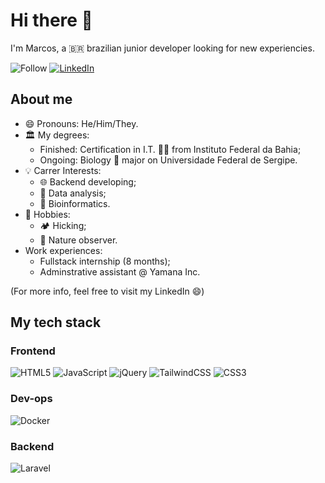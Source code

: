 # Hi there 👋

I'm Marcos, a 🇧🇷 brazilian junior developer looking for new experiencies.

![Follow](https://img.shields.io/github/followers/marcoslor?style=flat-square&label=Follow&logo=github)
[![LinkedIn](https://img.shields.io/badge/linkedin-%230077B5.svg?style=flat-squar&logo=linkedin&logoColor=white)](https://www.linkedin.com/in/marcos-rios-31a54b220/)

## About me

- 😄 Pronouns: He/Him/They.
- 🏛 My degrees:
  - Finished: Certification in I.T. 👨‍💻 from Instituto Federal da Bahia;
  - Ongoing: Biology 🐛 major on Universidade Federal de Sergipe. 
- 💡 Carrer Interests:
  - 🌐 Backend developing;
  - 🔎 Data analysis;
  - 🧬 Bioinformatics.
- 🍄 Hobbies:
  - 🏕 Hicking;
  - 🍃 Nature observer.
- Work experiences:
  - Fullstack internship (8 months);
  - Adminstrative assistant @ Yamana Inc.

(For more info, feel free to visit my LinkedIn 😄)
 

## My tech stack

### Frontend

![HTML5](https://img.shields.io/badge/html5-%23E34F26.svg?style=for-the-badge&logo=html5&logoColor=white)
![JavaScript](https://img.shields.io/badge/javascript-%23323330.svg?style=for-the-badge&logo=javascript&logoColor=%23F7DF1E)
![jQuery](https://img.shields.io/badge/jquery-%230769AD.svg?style=for-the-badge&logo=jquery&logoColor=white)
![TailwindCSS](https://img.shields.io/badge/tailwindcss-%2338B2AC.svg?style=for-the-badge&logo=tailwind-css&logoColor=white)
![CSS3](https://img.shields.io/badge/css3-%231572B6.svg?style=for-the-badge&logo=css3&logoColor=white)

### Dev-ops

![Docker](https://img.shields.io/badge/docker-%230db7ed.svg?style=for-the-badge&logo=docker&logoColor=white)

### Backend

![Laravel](https://img.shields.io/badge/laravel-%23FF2D20.svg?style=for-the-badge&logo=laravel&logoColor=white)
